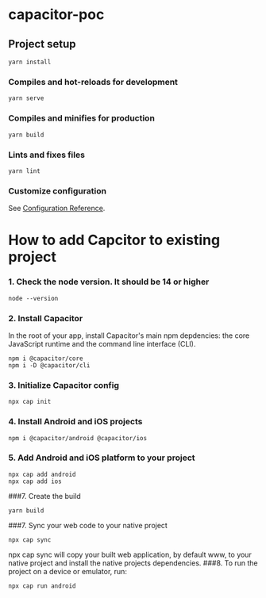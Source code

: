 # capacitor-poc

## Project setup
```
yarn install
```

### Compiles and hot-reloads for development
```
yarn serve
```

### Compiles and minifies for production
```
yarn build
```

### Lints and fixes files
```
yarn lint
```

### Customize configuration
See [Configuration Reference](https://cli.vuejs.org/config/).


# How to add Capcitor to existing project

### 1. Check the node version. It should be 14 or higher
```
node --version
```
### 2. Install Capacitor
In the root of your app, install Capacitor's main npm depdencies: the core JavaScript runtime and the command line interface (CLI).

```
npm i @capacitor/core
npm i -D @capacitor/cli
```
### 3. Initialize Capacitor config
```
npx cap init
```
### 4. Install Android and iOS projects
```
npm i @capacitor/android @capacitor/ios
```
### 5. Add Android and iOS platform to your project
```
npx cap add android
npx cap add ios
```
###7. Create the build
```
yarn build
```
###7. Sync your web code to your native project
```
npx cap sync
```
npx cap sync will copy your built web application, by default www, to your native project and install the native projects dependencies.
###8. To run the project on a device or emulator, run:
```
npx cap run android
```
